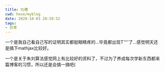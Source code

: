 ```yaml
---
title: 吐槽
cwd: hexo/myblog
date: 2020-10-03 20:50:52
tags:
- 日常
---
```


一个是我自己看自己写的证明其实都挺眼睛疼的...毕竟都出现T''''了...感觉明天还是搞下mathjax比较好。

一个是关于朱刘算法感觉网上有比较好的资料了，不过为了养成每次学新东西都来篇博客的习惯，所以还是会搞一搞吧\(

